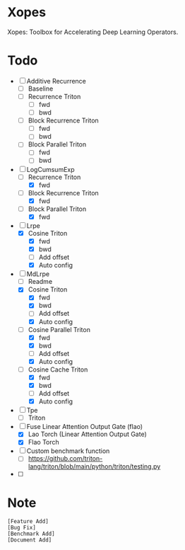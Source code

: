 # Xopes

Xopes: Toolbox for Accelerating Deep Learning Operators.

# Todo
- [ ] Additive Recurrence
  - [ ] Baseline
  - [ ] Recurrence Triton
    - [ ] fwd
    - [ ] bwd
  - [ ] Block Recurrence Triton
    - [ ] fwd
    - [ ] bwd
  - [ ] Block Parallel Triton
    - [ ] fwd
    - [ ] bwd
- [ ] LogCumsumExp
  - [ ] Recurrence Triton
    - [x] fwd
  - [ ] Block Recurrence Triton
    - [x] fwd
  - [ ] Block Parallel Triton
    - [x] fwd
- [ ] Lrpe
  - [x] Cosine Triton
    - [x] fwd
    - [x] bwd
    - [ ] Add offset
    - [x] Auto config
- [ ] MdLrpe
  - [ ] Readme
  - [x] Cosine Triton
    - [x] fwd
    - [x] bwd
    - [ ] Add offset
    - [x] Auto config
  - [ ] Cosine Parallel Triton
    - [x] fwd
    - [x] bwd
    - [ ] Add offset
    - [x] Auto config
  - [ ] Cosine Cache Triton
    - [x] fwd
    - [x] bwd
    - [ ] Add offset
    - [x] Auto config
- [ ] Tpe
  - [ ] Triton
- [ ] Fuse Linear Attention Output Gate (flao)
  - [x] Lao Torch (Linear Attention Output Gate)
  - [x] Flao Torch
- [ ] Custom benchmark function
  - [ ] https://github.com/triton-lang/triton/blob/main/python/triton/testing.py
- [ ]

# Note
```
[Feature Add]
[Bug Fix]
[Benchmark Add]
[Document Add]
```
